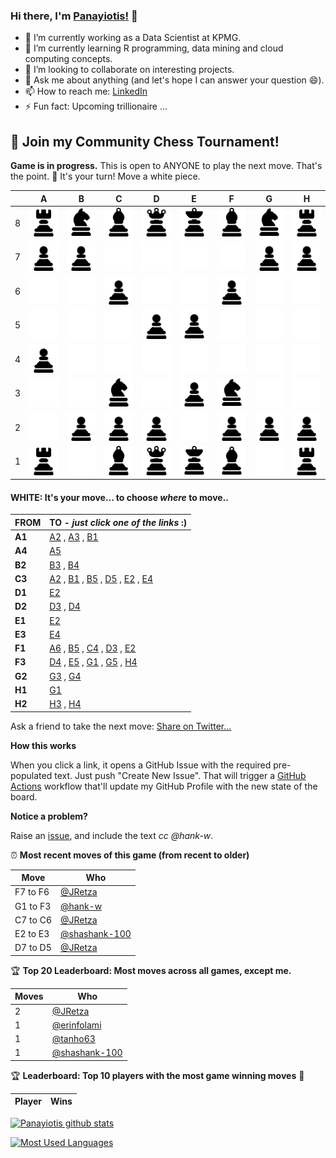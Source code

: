 
### Hi there, I'm [Panayiotis!](https://panayiotisleon1.wixsite.com/eportfolio) 👋

- 🔭 I’m currently working as a Data Scientist at KPMG. 
- 🌱 I’m currently learning R programming, data mining and cloud computing concepts.
- 👯 I’m looking to collaborate on interesting projects.
- 💬 Ask me about anything (and let's hope I can answer your question 😄).
- 📫 How to reach me: [LinkedIn](https://www.linkedin.com/in/panayiotis-leon/)
- ⚡ Fun fact: Upcoming trillionaire ...


## :game_die: Join my Community Chess Tournament!



**Game is in progress.** This is open to ANYONE to play the next move. That's the point. :wave:  It's your turn! Move a white piece.

|   | A | B | C | D | E | F | G | H |
| - | - | - | - | - | - | - | - | - |
| 8 | ![](https://raw.githubusercontent.com/hank-w/hank-w/master/chess_images/r.png) | ![](https://raw.githubusercontent.com/hank-w/hank-w/master/chess_images/n.png) | ![](https://raw.githubusercontent.com/hank-w/hank-w/master/chess_images/b.png) | ![](https://raw.githubusercontent.com/hank-w/hank-w/master/chess_images/q.png) | ![](https://raw.githubusercontent.com/hank-w/hank-w/master/chess_images/k.png) | ![](https://raw.githubusercontent.com/hank-w/hank-w/master/chess_images/b.png) | ![](https://raw.githubusercontent.com/hank-w/hank-w/master/chess_images/n.png) | ![](https://raw.githubusercontent.com/hank-w/hank-w/master/chess_images/r.png) |
| 7 | ![](https://raw.githubusercontent.com/hank-w/hank-w/master/chess_images/p.png) | ![](https://raw.githubusercontent.com/hank-w/hank-w/master/chess_images/p.png) | ![](https://raw.githubusercontent.com/hank-w/hank-w/master/chess_images/blank.png) | ![](https://raw.githubusercontent.com/hank-w/hank-w/master/chess_images/blank.png) | ![](https://raw.githubusercontent.com/hank-w/hank-w/master/chess_images/blank.png) | ![](https://raw.githubusercontent.com/hank-w/hank-w/master/chess_images/blank.png) | ![](https://raw.githubusercontent.com/hank-w/hank-w/master/chess_images/p.png) | ![](https://raw.githubusercontent.com/hank-w/hank-w/master/chess_images/p.png) |
| 6 | ![](https://raw.githubusercontent.com/hank-w/hank-w/master/chess_images/blank.png) | ![](https://raw.githubusercontent.com/hank-w/hank-w/master/chess_images/blank.png) | ![](https://raw.githubusercontent.com/hank-w/hank-w/master/chess_images/p.png) | ![](https://raw.githubusercontent.com/hank-w/hank-w/master/chess_images/blank.png) | ![](https://raw.githubusercontent.com/hank-w/hank-w/master/chess_images/blank.png) | ![](https://raw.githubusercontent.com/hank-w/hank-w/master/chess_images/p.png) | ![](https://raw.githubusercontent.com/hank-w/hank-w/master/chess_images/blank.png) | ![](https://raw.githubusercontent.com/hank-w/hank-w/master/chess_images/blank.png) |
| 5 | ![](https://raw.githubusercontent.com/hank-w/hank-w/master/chess_images/blank.png) | ![](https://raw.githubusercontent.com/hank-w/hank-w/master/chess_images/blank.png) | ![](https://raw.githubusercontent.com/hank-w/hank-w/master/chess_images/blank.png) | ![](https://raw.githubusercontent.com/hank-w/hank-w/master/chess_images/p.png) | ![](https://raw.githubusercontent.com/hank-w/hank-w/master/chess_images/p.png) | ![](https://raw.githubusercontent.com/hank-w/hank-w/master/chess_images/blank.png) | ![](https://raw.githubusercontent.com/hank-w/hank-w/master/chess_images/blank.png) | ![](https://raw.githubusercontent.com/hank-w/hank-w/master/chess_images/blank.png) |
| 4 | ![](https://raw.githubusercontent.com/hank-w/hank-w/master/chess_images/P.png) | ![](https://raw.githubusercontent.com/hank-w/hank-w/master/chess_images/blank.png) | ![](https://raw.githubusercontent.com/hank-w/hank-w/master/chess_images/blank.png) | ![](https://raw.githubusercontent.com/hank-w/hank-w/master/chess_images/blank.png) | ![](https://raw.githubusercontent.com/hank-w/hank-w/master/chess_images/blank.png) | ![](https://raw.githubusercontent.com/hank-w/hank-w/master/chess_images/blank.png) | ![](https://raw.githubusercontent.com/hank-w/hank-w/master/chess_images/blank.png) | ![](https://raw.githubusercontent.com/hank-w/hank-w/master/chess_images/blank.png) |
| 3 | ![](https://raw.githubusercontent.com/hank-w/hank-w/master/chess_images/blank.png) | ![](https://raw.githubusercontent.com/hank-w/hank-w/master/chess_images/blank.png) | ![](https://raw.githubusercontent.com/hank-w/hank-w/master/chess_images/N.png) | ![](https://raw.githubusercontent.com/hank-w/hank-w/master/chess_images/blank.png) | ![](https://raw.githubusercontent.com/hank-w/hank-w/master/chess_images/P.png) | ![](https://raw.githubusercontent.com/hank-w/hank-w/master/chess_images/N.png) | ![](https://raw.githubusercontent.com/hank-w/hank-w/master/chess_images/blank.png) | ![](https://raw.githubusercontent.com/hank-w/hank-w/master/chess_images/blank.png) |
| 2 | ![](https://raw.githubusercontent.com/hank-w/hank-w/master/chess_images/blank.png) | ![](https://raw.githubusercontent.com/hank-w/hank-w/master/chess_images/P.png) | ![](https://raw.githubusercontent.com/hank-w/hank-w/master/chess_images/P.png) | ![](https://raw.githubusercontent.com/hank-w/hank-w/master/chess_images/P.png) | ![](https://raw.githubusercontent.com/hank-w/hank-w/master/chess_images/blank.png) | ![](https://raw.githubusercontent.com/hank-w/hank-w/master/chess_images/P.png) | ![](https://raw.githubusercontent.com/hank-w/hank-w/master/chess_images/P.png) | ![](https://raw.githubusercontent.com/hank-w/hank-w/master/chess_images/P.png) |
| 1 | ![](https://raw.githubusercontent.com/hank-w/hank-w/master/chess_images/R.png) | ![](https://raw.githubusercontent.com/hank-w/hank-w/master/chess_images/blank.png) | ![](https://raw.githubusercontent.com/hank-w/hank-w/master/chess_images/B.png) | ![](https://raw.githubusercontent.com/hank-w/hank-w/master/chess_images/Q.png) | ![](https://raw.githubusercontent.com/hank-w/hank-w/master/chess_images/K.png) | ![](https://raw.githubusercontent.com/hank-w/hank-w/master/chess_images/B.png) | ![](https://raw.githubusercontent.com/hank-w/hank-w/master/chess_images/blank.png) | ![](https://raw.githubusercontent.com/hank-w/hank-w/master/chess_images/R.png) |

#### **WHITE:** It's your move... to choose _where_ to move..

| FROM | TO - _just click one of the links_ :) |
| ---- | -- |
| **A1** | [A2](https://github.com/hank-w/hank-w/issues/new?title=chess%7Cmove%7Ca1a2%7C43&body=Just+push+%27Submit+new+issue%27.+You+don%27t+need+to+do+anything+else.) , [A3](https://github.com/hank-w/hank-w/issues/new?title=chess%7Cmove%7Ca1a3%7C43&body=Just+push+%27Submit+new+issue%27.+You+don%27t+need+to+do+anything+else.) , [B1](https://github.com/hank-w/hank-w/issues/new?title=chess%7Cmove%7Ca1b1%7C43&body=Just+push+%27Submit+new+issue%27.+You+don%27t+need+to+do+anything+else.) |
| **A4** | [A5](https://github.com/hank-w/hank-w/issues/new?title=chess%7Cmove%7Ca4a5%7C43&body=Just+push+%27Submit+new+issue%27.+You+don%27t+need+to+do+anything+else.) |
| **B2** | [B3](https://github.com/hank-w/hank-w/issues/new?title=chess%7Cmove%7Cb2b3%7C43&body=Just+push+%27Submit+new+issue%27.+You+don%27t+need+to+do+anything+else.) , [B4](https://github.com/hank-w/hank-w/issues/new?title=chess%7Cmove%7Cb2b4%7C43&body=Just+push+%27Submit+new+issue%27.+You+don%27t+need+to+do+anything+else.) |
| **C3** | [A2](https://github.com/hank-w/hank-w/issues/new?title=chess%7Cmove%7Cc3a2%7C43&body=Just+push+%27Submit+new+issue%27.+You+don%27t+need+to+do+anything+else.) , [B1](https://github.com/hank-w/hank-w/issues/new?title=chess%7Cmove%7Cc3b1%7C43&body=Just+push+%27Submit+new+issue%27.+You+don%27t+need+to+do+anything+else.) , [B5](https://github.com/hank-w/hank-w/issues/new?title=chess%7Cmove%7Cc3b5%7C43&body=Just+push+%27Submit+new+issue%27.+You+don%27t+need+to+do+anything+else.) , [D5](https://github.com/hank-w/hank-w/issues/new?title=chess%7Cmove%7Cc3d5%7C43&body=Just+push+%27Submit+new+issue%27.+You+don%27t+need+to+do+anything+else.) , [E2](https://github.com/hank-w/hank-w/issues/new?title=chess%7Cmove%7Cc3e2%7C43&body=Just+push+%27Submit+new+issue%27.+You+don%27t+need+to+do+anything+else.) , [E4](https://github.com/hank-w/hank-w/issues/new?title=chess%7Cmove%7Cc3e4%7C43&body=Just+push+%27Submit+new+issue%27.+You+don%27t+need+to+do+anything+else.) |
| **D1** | [E2](https://github.com/hank-w/hank-w/issues/new?title=chess%7Cmove%7Cd1e2%7C43&body=Just+push+%27Submit+new+issue%27.+You+don%27t+need+to+do+anything+else.) |
| **D2** | [D3](https://github.com/hank-w/hank-w/issues/new?title=chess%7Cmove%7Cd2d3%7C43&body=Just+push+%27Submit+new+issue%27.+You+don%27t+need+to+do+anything+else.) , [D4](https://github.com/hank-w/hank-w/issues/new?title=chess%7Cmove%7Cd2d4%7C43&body=Just+push+%27Submit+new+issue%27.+You+don%27t+need+to+do+anything+else.) |
| **E1** | [E2](https://github.com/hank-w/hank-w/issues/new?title=chess%7Cmove%7Ce1e2%7C43&body=Just+push+%27Submit+new+issue%27.+You+don%27t+need+to+do+anything+else.) |
| **E3** | [E4](https://github.com/hank-w/hank-w/issues/new?title=chess%7Cmove%7Ce3e4%7C43&body=Just+push+%27Submit+new+issue%27.+You+don%27t+need+to+do+anything+else.) |
| **F1** | [A6](https://github.com/hank-w/hank-w/issues/new?title=chess%7Cmove%7Cf1a6%7C43&body=Just+push+%27Submit+new+issue%27.+You+don%27t+need+to+do+anything+else.) , [B5](https://github.com/hank-w/hank-w/issues/new?title=chess%7Cmove%7Cf1b5%7C43&body=Just+push+%27Submit+new+issue%27.+You+don%27t+need+to+do+anything+else.) , [C4](https://github.com/hank-w/hank-w/issues/new?title=chess%7Cmove%7Cf1c4%7C43&body=Just+push+%27Submit+new+issue%27.+You+don%27t+need+to+do+anything+else.) , [D3](https://github.com/hank-w/hank-w/issues/new?title=chess%7Cmove%7Cf1d3%7C43&body=Just+push+%27Submit+new+issue%27.+You+don%27t+need+to+do+anything+else.) , [E2](https://github.com/hank-w/hank-w/issues/new?title=chess%7Cmove%7Cf1e2%7C43&body=Just+push+%27Submit+new+issue%27.+You+don%27t+need+to+do+anything+else.) |
| **F3** | [D4](https://github.com/hank-w/hank-w/issues/new?title=chess%7Cmove%7Cf3d4%7C43&body=Just+push+%27Submit+new+issue%27.+You+don%27t+need+to+do+anything+else.) , [E5](https://github.com/hank-w/hank-w/issues/new?title=chess%7Cmove%7Cf3e5%7C43&body=Just+push+%27Submit+new+issue%27.+You+don%27t+need+to+do+anything+else.) , [G1](https://github.com/hank-w/hank-w/issues/new?title=chess%7Cmove%7Cf3g1%7C43&body=Just+push+%27Submit+new+issue%27.+You+don%27t+need+to+do+anything+else.) , [G5](https://github.com/hank-w/hank-w/issues/new?title=chess%7Cmove%7Cf3g5%7C43&body=Just+push+%27Submit+new+issue%27.+You+don%27t+need+to+do+anything+else.) , [H4](https://github.com/hank-w/hank-w/issues/new?title=chess%7Cmove%7Cf3h4%7C43&body=Just+push+%27Submit+new+issue%27.+You+don%27t+need+to+do+anything+else.) |
| **G2** | [G3](https://github.com/hank-w/hank-w/issues/new?title=chess%7Cmove%7Cg2g3%7C43&body=Just+push+%27Submit+new+issue%27.+You+don%27t+need+to+do+anything+else.) , [G4](https://github.com/hank-w/hank-w/issues/new?title=chess%7Cmove%7Cg2g4%7C43&body=Just+push+%27Submit+new+issue%27.+You+don%27t+need+to+do+anything+else.) |
| **H1** | [G1](https://github.com/hank-w/hank-w/issues/new?title=chess%7Cmove%7Ch1g1%7C43&body=Just+push+%27Submit+new+issue%27.+You+don%27t+need+to+do+anything+else.) |
| **H2** | [H3](https://github.com/hank-w/hank-w/issues/new?title=chess%7Cmove%7Ch2h3%7C43&body=Just+push+%27Submit+new+issue%27.+You+don%27t+need+to+do+anything+else.) , [H4](https://github.com/hank-w/hank-w/issues/new?title=chess%7Cmove%7Ch2h4%7C43&body=Just+push+%27Submit+new+issue%27.+You+don%27t+need+to+do+anything+else.) |

Ask a friend to take the next move: [Share on Twitter...](https://twitter.com/share?text=I'm+playing+chess+on+a+GitHub+Profile+Readme!+Can+you+please+take+the+next+move+at+https://github.com/hank-w)

**How this works**

When you click a link, it opens a GitHub Issue with the required pre-populated text. Just push "Create New Issue". That will trigger a [GitHub Actions](https://github.blog/2020-07-03-github-action-hero-casey-lee/#getting-started-with-github-actions) workflow that'll update my GitHub Profile  with the new state of the board.

**Notice a problem?**

Raise an [issue](https://github.com/hank-w/hank-w/issues), and include the text _cc @hank-w_.

:alarm_clock: **Most recent moves of this game (from recent to older)**

| Move  | Who |
| ----- | --- |
| F7 to F6 | [@JRetza](https://github.com/JRetza) |
| G1 to F3 | [@hank-w](https://github.com/hank-w) |
| C7 to C6 | [@JRetza](https://github.com/JRetza) |
| E2 to E3 | [@shashank-100](https://github.com/shashank-100) |
| D7 to D5 | [@JRetza](https://github.com/JRetza) |

:trophy: **Top 20 Leaderboard: Most moves across all games, except me.**

| Moves | Who |
| ----- | --- |
| 2 | [@JRetza](https://github.com/JRetza) |
| 1 | [@erinfolami](https://github.com/erinfolami) |
| 1 | [@tanho63](https://github.com/tanho63) |
| 1 | [@shashank-100](https://github.com/shashank-100) |

:trophy: **Leaderboard: Top 10 players with the most game winning moves** :1st_place_medal:

| Player | Wins |
| ------ | ---- |

 [![Panayiotis github stats](https://github-readme-stats.vercel.app/api?username=hank-w&count_private=true&show_icons=true&title_color=00b3b3&text_color=00e6e6&icon_color=008080&bg_color=00284d)](https://github.com/anuraghazra/github-readme-stats) 

 [![Most Used Languages](https://github-readme-stats.vercel.app/api/top-langs/?username=hank-w&title_color=00b3b3&text_color=00e6e6&icon_color=008080&bg_color=00284d)](https://github.com/anuraghazra/github-readme-stats) 
